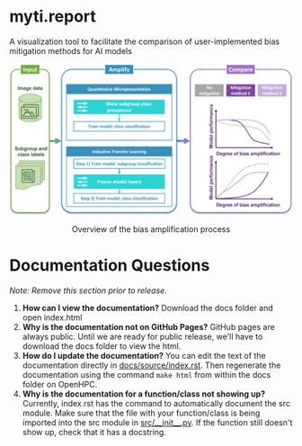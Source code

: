# myti.report
A visualization tool to facilitate the comparison of user-implemented bias mitigation methods for AI models

<picture>
  <source media="(max-width: 799px)" srcset="assets/visual_abstract_vertical.png" />
  <source media="(min-width: 800px)" srcset="assets/visual_abstract_horizontal.png" />
  <img src="assets/visual_abstract_horizontal.png" />
</picture>

<p style="text-align: center;"> Overview of the bias amplification process  </p>

# Documentation Questions
_Note: Remove this section prior to release._

1. **How can I view the documentation?** Download the docs folder and open index.html
2. **Why is the documentation not on GitHub Pages?** GitHub pages are always public. Until we are ready for public release, we'll have to download the docs folder to view the html.
3. **How do I update the documentation?** You can edit the text of the documentation directly in [docs/source/index.rst](docs/source/index.rst). Then regenerate the documentation using the command ``make html`` from within the docs folder on OpenHPC.
4. **Why is the documentation for a function/class not showing up?** Currently, index.rst has the command to automatically document the src module. Make sure that the file with your function/class is being imported into the src module in [src/\_\_init\_\_.py](src/__init__.py). If the function still doesn't show up, check that it has a docstring. 

